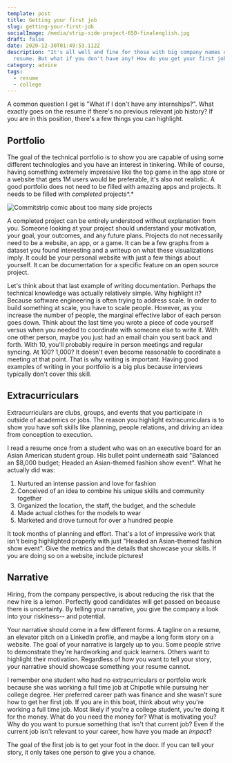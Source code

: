 ```yaml
---
template: post
title: Getting your first job
slug: getting-your-first-job
socialImage: /media/strip-side-project-650-finalenglish.jpg
draft: false
date: 2020-12-30T01:49:53.112Z
description: "It's all well and fine for those with big company names on their
  resume. But what if you don't have any? How do you get your first job? "
category: advice
tags:
  - resume
  - college
---
```

A common question I get is "What if I don't have any internships?". What exactly goes on the resume if there's no previous relevant job history? If you are in this position, there's a few things you can highlight.

## Portfolio

The goal of the technical portfolio is to show you are capable of using some different technologies and you have an interest in tinkering. While of course, having something extremely impressive like the top game in the app store or a website that gets 1M users would be preferable, it's also not realistic. A good portfolio does not need to be filled with amazing apps and projects. It needs to be filled with *completed* projects*.*

![Commitstrip comic about too many side projects](/media/strip-side-project-650-finalenglish.jpg "The current state of my Github")

A completed project can be entirely understood without explanation from you. Someone looking at your project should understand your motivation, your goal, your outcomes, and any future plans. Projects do not necessarily need to be a website, an app, or a game. It can be a few graphs from a dataset you found interesting and a writeup on what these visualizations imply. It could be your personal website with just a few things about yourself. It can be documentation for a specific feature on an open source project.

Let's think about that last example of writing documentation. Perhaps the technical knowledge was actually relatively simple. Why highlight it? Because software engineering is often trying to address scale. In order to build something at scale, you have to scale people. However, as you increase the number of people, the marginal effective labor of each person goes down. Think about the last time you wrote a piece of code yourself versus when you needed to coordinate with someone else to write it. With one other person, maybe you just had an email chain you sent back and forth. With 10, you'll probably require in person meetings and regular syncing. At 100? 1,000? It doesn't even become reasonable to coordinate a meeting at that point. That is why writing is important. Having good examples of writing in your portfolio is a big plus because interviews typically don't cover this skill.

## Extracurriculars

Extracurriculars are clubs, groups, and events that you participate in outside of academics or jobs. The reason you highlight extracurriculars is to show you have soft skills like planning, people relations, and driving an idea from conception to execution. 

I read a resume once from a student who was on an executive board for an Asian American student group. His bullet point underneath said "Balanced an $8,000 budget; Headed an Asian-themed fashion show event". What he actually did was:

1. Nurtured an intense passion and love for fashion
2. Conceived of an idea to combine his unique skills and community together
3. Organized the location, the staff, the budget, and the schedule
4. Made actual clothes for the models to wear
5. Marketed and drove turnout for over a hundred people

It took months of planning and effort. That's a lot of impressive work that isn't being highlighted properly with just "Headed an Asian-themed fashion show event". Give the metrics and the details that showcase your skills. If you are doing so on a website, include pictures! 

## Narrative

Hiring, from the company perspective, is about reducing the risk that the new hire is a lemon. Perfectly good candidates will get passed on because there is uncertainty. By telling your narrative, you give the company a look into your riskiness-- and potential. 

Your narrative should come in a few different forms. A tagline on a resume, an elevator pitch on a LinkedIn profile, and maybe a long form story on a website. The goal of your narrative is largely up to you. Some people strive to demonstrate they're hardworking and quick learners. Others want to highlight their motivation. Regardless of how you want to tell your story, your narrative should showcase something your resume cannot.

I remember one student who had no extracurriculars or portfolio work because she was working a full time job at Chipotle while pursuing her college degree. Her preferred career path was finance and she wasn't sure how to get her first job. If you are in this boat, think about why you're working a full time job. Most likely if you're a college student, you're doing it for the money. What do you need the money for? What is motivating you? Why do you want to pursue something that isn't that current job? Even if the current job isn't relevant to your career, how have you made an *impact*? 

The goal of the first job is to get your foot in the door. If you can tell your story, it only takes one person to give you a chance.